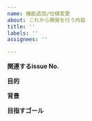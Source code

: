 ```yaml
---
name: 機能追加/仕様変更
about: これから開発を行う内容
title: ''
labels: ''
assignees: ''

---
```


**関連するissue No.**


**目的**


**背景**


**目指すゴール**
